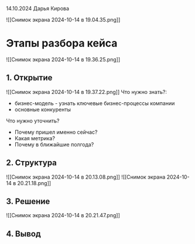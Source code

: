 14.10.2024
Дарья Кирова

![[Снимок экрана 2024-10-14 в 19.04.35.png]]

# Этапы разбора кейса

![[Снимок экрана 2024-10-14 в 19.36.25.png]]
## 1. Открытие
![[Снимок экрана 2024-10-14 в 19.37.22.png]]
Что нужно знать?:
- бизнес-модель - узнать ключевые бизнес-процессы компании
- основные конкуренты

Что нужно уточнить?
- Почему пришел именно сейчас?
- Какая метрика?
- Почему в ближайшие полгода?

## 2. Структура
![[Снимок экрана 2024-10-14 в 20.13.08.png]]
![[Снимок экрана 2024-10-14 в 20.21.18.png]]
## 3. Решение
![[Снимок экрана 2024-10-14 в 20.21.47.png]]
## 4. Вывод
